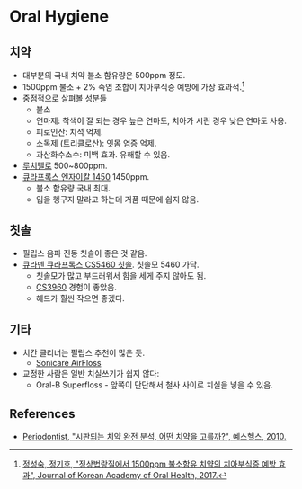 # Oral Hygiene

## 치약

* 대부분의 국내 치약 불소 함유량은 500ppm 정도.
* 1500ppm 불소 + 2% 죽염 조합이 치아부식증 예방에 가장 효과적.[^1]
* 중점적으로 살펴볼 성분들
  * 불소
  * 연마제: 착색이 잘 되는 경우 높은 연마도, 치아가 시린 경우 낮은 연마도 사용.
  * 피로인산: 치석 억제.
  * 소독제 (트리클로산): 잇몸 염증 억제.
  * 과산화수소수: 미백 효과. 유해할 수 있음.
* [루치펠로](http://rucipello.com/product/list.html?cate_no=32) 500~800ppm.
* [큐라프록스 엔자이칼 1450](https://www.curaprox.co.kr/goods/goods_view.php?goodsNo=1000000105) 1450ppm.
  * 불소 함유량 국내 최대.
  * 입을 헹구지 말라고 하는데 거품 때문에 쉽지 않음.

## 칫솔

* 필립스 음파 진동 칫솔이 좋은 것 같음.
* [큐라덴 큐라프록스 CS5460 칫솔](https://www.curaprox.co.kr/goods/goods_view.php?goodsNo=1000000119). 칫솔모 5460 가닥.
  * 칫솔모가 많고 부드러워서 힘을 세게 주지 않아도 됨.
  * [CS3960](https://www.curaprox.co.kr/goods/goods_view.php?goodsNo=1000000091) 경험이 좋았음.
  * 헤드가 훨씬 작으면 좋겠다.

## 기타

* 치간 클리너는 필립스 추천이 많은 듯.
  * [Sonicare AirFloss](https://www.philips.co.kr/c-m-pe/philips-sonicare-airfloss/airfloss/latest#)
* 교정한 사람은 일반 치실쓰기가 쉽지 않다:
  * Oral-B Superfloss - 앞쪽이 단단해서 철사 사이로 치실을 넣을 수 있음.

## References

* [Periodontist, "시판되는 치약 완전 분석, 어떤 치약을 고를까?", 예스헬스, 2010.](http://www.koreahealthlog.com/news/articleView.html?idxno=5458)

[^1]: [정성숙, 정기호, "정상법랑질에서 1500ppm 불소함유 치약의 치아부식증 예방 효과", Journal of Korean Academy of Oral Health, 2017.](https://synapse.koreamed.org/Synapse/Data/PDFData/0197JKAOH/jkaoh-41-208.pdf)
